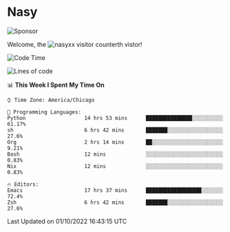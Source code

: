 # Nasy

<!--
<p align="center">
<img height="200" src="https://github-readme-stats.vercel.app/api?username=nasyxx&count_private=true&show_icons=true&theme=dracula&include_all_commits=true"/>
<img height="200" src="https://github-readme-stats.vercel.app/api/top-langs/?username=nasyxx&theme=dracula&hide=html,jupyter+notebook&count_private=true&show_icons=true"/>
</p>

  
----------------
-->

![Sponsor](https://img.shields.io/static/v1.svg?label=Sponsor&message=%E2%9D%A4&logo=GitHub&style=flat&color=pink)
 
Welcome, the ![nasyxx visitor counter](https://count.getloli.com/get/@nasyxx?theme=rule34)th vistor!
 
<!--START_SECTION:waka-->
![Code Time](http://img.shields.io/badge/Code%20Time-2%2C681%20hrs%204%20mins-blue)

![Lines of code](https://img.shields.io/badge/From%20Hello%20World%20I%27ve%20Written-5%20Million%20lines%20of%20code-blue)

📊 **This Week I Spent My Time On** 

```text
⌚︎ Time Zone: America/Chicago

💬 Programming Languages: 
Python                   14 hrs 53 mins      ███████████████░░░░░░░░░░   61.17% 
sh                       6 hrs 42 mins       ███████░░░░░░░░░░░░░░░░░░   27.6% 
Org                      2 hrs 14 mins       ██░░░░░░░░░░░░░░░░░░░░░░░   9.21% 
Bash                     12 mins             ░░░░░░░░░░░░░░░░░░░░░░░░░   0.83% 
Nix                      12 mins             ░░░░░░░░░░░░░░░░░░░░░░░░░   0.83%

🔥 Editors: 
Emacs                    17 hrs 37 mins      ██████████████████░░░░░░░   72.4% 
Zsh                      6 hrs 42 mins       ███████░░░░░░░░░░░░░░░░░░   27.6%

```


 Last Updated on 01/10/2022 16:43:15 UTC
<!--END_SECTION:waka-->

<!-- ![visitors](https://visitor-badge.laobi.icu/badge?page_id=nasyxx.nasyxx) -->
